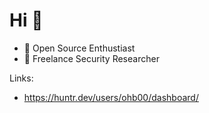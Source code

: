 # Hi 👋

+ :compass: Open Source Enthustiast
+ :bug: Freelance Security Researcher 

Links:
+ https://huntr.dev/users/ohb00/dashboard/
